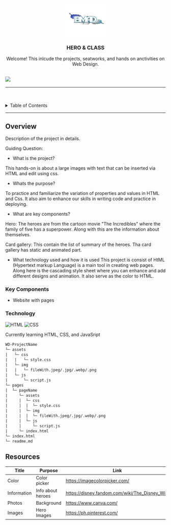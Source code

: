 <a name="readme-top">

<br/>

<br />
<div align="center">
  <a href="https://github.com/chubizy/">
  </a>
  <!-- TODO: If you want to add logo or banner you can add it here -->
    <img src="./assets/img/Bloogoo_Dantic.png" alt="" width="130" height="100">
  </a>
<!-- TODO: Change Title to the name of the title of your Project -->
  <h3 align="center">HERO & CLASS</h3>
</div>
<!-- TODO: Make a short description -->
<div align="center">
  Welcome! This inlcude the projects, seatworks, and hands on anctivities on Web Design.
</div>

<br />

<!-- TODO: Change the zyx-0314 into your github username  -->
<!-- TODO: Change the WD-Template-Project into the same name of your folder -->
![](https://visit-counter.vercel.app/counter.png?page=chubizy/WD-HandsOn_2)

---

<br />
<br />

<!-- TODO: If you want to add more layers for your readme -->
<details>
  <summary>Table of Contents</summary>
  <ol>
    <li>
      <a href="#overview">Overview</a>
      <ol>
        <li>
          <a href="#key-components">Key Components</a>
        </li>
        <li>
          <a href="#technology">Technology</a>
        </li>
      </ol>
    </li>
    <li>
      <a href="#rule,-practices-and-principles">Rules, Practices and Principles</a>
    </li>
    <li>
      <a href="#resources">Resources</a>
    </li>
  </ol>
</details>

---

## Overview

<!-- TODO: To be changed -->
<!-- The following are just sample -->
Description of the project in details.

Guiding Question:
- What is the project?

This hands-on is about a large images with text that can be inserted via HTML and edit using css. 

- Whats the purpose?

To practice and familiarize the variation of properties and values in HTML and Css. It also aim to enhance our skills in writing code and practice in deploying.

- What are key components?

Hero: The heroes are from the cartoon movie "The Incredibles" where the family of five has a superpower. Along with this are the information about themselves.

Card gallery: This contain the list of summary of the heroes. Tha card gallery has static and animated part. 

- What technology used and how it is used
This project is consist of HtML (Hypertext markup Language) is a main tool in creating web pages. Along here is the cascading style sheet where you can enhance and add different designs and animation. It also serve as the color to HTML.

### Key Components
<!-- TODO: List of Key Components -->
<!-- The following are just sample -->
- Website with pages


### Technology
<!-- TODO: List of Technology Used -->
![HTML](https://img.shields.io/badge/HTML-E34F26?style=for-the-badge&logo=html5&logoColor=white)
![CSS](https://img.shields.io/badge/CSS-1572B6?style=for-the-badge&logo=css3&logoColor=white)

 Currently learning HTML, CSS, and JavaSript

```
WD-ProjectName
└─ assets
|   └─ css
|   |   └─ style.css
|   └─ img
|   |   └─ fileWith.jpeg/.jpg/.webp/.png
|   └─ js
|       └─ script.js
└─ pages
|  └─ pageName
|     └─ assets
|     |  └─ css
|     |  |  └─ style.css
|     |  └─ img
|     |  |  └─ fileWith.jpeg/.jpg/.webp/.png
|     |  └─ js
|     |     └─ script.js
|     └─ index.html
└─ index.html
└─ readme.md
```

## Resources

<!-- TODO: Add References -->
| Title | Purpose | Link |
|-|-|-|
| Color | Color picker | https://imagecolorpicker.com/ |
| Information | Info about heroes | https://disney.fandom.com/wiki/The_Disney_Wiki |
| Photos | Background | https://www.canva.com/ |
| Images | Hero Images | https://ph.pinterest.com/ |